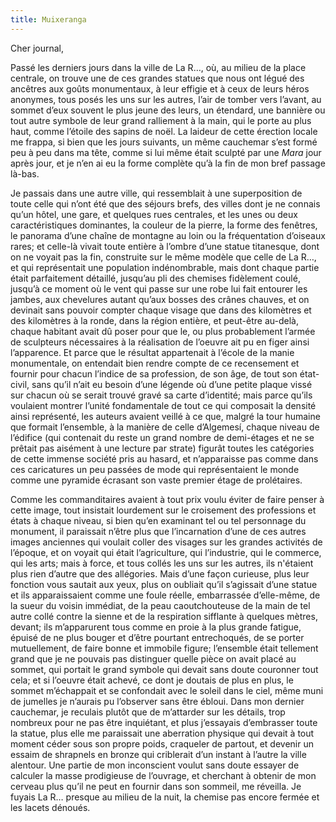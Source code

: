 ```yaml
---
title: Muixeranga
---
```


Cher journal,

Passé les derniers jours dans la ville de La R…, où, au milieu de la place
centrale, on trouve une de ces grandes statues que nous ont légué des ancêtres
aux goûts monumentaux, à leur effigie et à ceux de leurs héros anonymes, tous
posés les uns sur les autres, l’air de tomber vers l’avant, au sommet d’eux
souvent le plus jeune des leurs, un étendard, une bannière ou tout autre
symbole de leur grand ralliement à la main, qui le porte au plus haut, comme
l’étoile des sapins de noël. La laideur de cette érection locale me frappa, si
bien que les jours suivants, un même cauchemar s’est formé peu à peu dans ma
tête, comme si lui même était sculpté par une *Mara* jour après jour, et je
n’en ai eu la forme complète qu’à la fin de mon bref passage là-bas.

Je passais dans une autre ville, qui ressemblait à une superposition de toute
celle qui n’ont été que des séjours brefs, des villes dont je ne connais qu’un
hôtel, une gare, et quelques rues centrales, et les unes ou deux
caractéristiques dominantes, la couleur de la pierre, la forme des fenêtres, le
panorama d’une chaîne de montagne au loin ou la fréquentation d’oiseaux rares;
et celle-là vivait toute entière à l’ombre d’une statue titanesque, dont on ne
voyait pas la fin, construite sur le même modèle que celle de La R…, et qui
représentait une population indénombrable, mais dont chaque partie était
parfaitement détaillé, jusqu’au pli des chemises fidèlement coulé, jusqu’à ce
moment où le vent qui passe sur une robe lui fait entourer les jambes, aux
chevelures autant qu’aux bosses des crânes chauves, et on devinait sans pouvoir
compter chaque visage que dans des kilomètres et des kilomètres à la ronde,
dans la région entière, et peut-être au-delà, chaque habitant avait dû poser
pour que le, ou plus probablement l’armée de sculpteurs nécessaires à la
réalisation de l’oeuvre ait pu en figer ainsi l’apparence. Et parce que le
résultat appartenait à l’école de la manie monumentale, on entendait bien
rendre compte de ce recensement et fournir pour chacun l’indice de sa
profession, de son âge, de tout son état-civil, sans qu’il n’ait eu besoin
d’une légende où d’une petite plaque vissé sur chacun où se serait trouvé gravé
sa carte d’identité; mais parce qu’ils voulaient montrer l’unité fondamentale
de tout ce qui composait la densité ainsi représenté, les auteurs avaient
veillé à ce que, malgré la tour humaine que formait l’ensemble, à la manière de
celle d’Algemesí, chaque niveau de l’édifice (qui contenait du reste un grand
nombre de demi-étages et ne se prêtait pas aisément à une lecture par strate)
figurât toutes les catégories de cette immense société pris au hasard, et
n’apparaisse pas comme dans ces caricatures un peu passées de mode qui
représentaient le monde comme une pyramide écrasant son vaste premier étage de
prolétaires.

Comme les commanditaires avaient à tout prix voulu éviter de faire penser à
cette image, tout insistait lourdement sur le croisement des professions et
états à chaque niveau, si bien qu’en examinant tel ou tel personnage du
monument, il paraissait n’être plus que l’incarnation d’une de ces autres
images anciennes qui voulait coller des visages sur les grandes activités de
l’époque, et on voyait qui était l’agriculture, qui l’industrie, qui le
commerce, qui les arts; mais à force, et tous collés les uns sur les autres,
ils n'étaient plus rien d’autre que des allégories. Mais d’une façon curieuse,
plus leur fonction vous sautait aux yeux, plus on oubliait qu’il s’agissait
d’une statue et ils apparaissaient comme une foule réelle, embarrassée
d’elle-même, de la sueur du voisin immédiat, de la peau caoutchouteuse de la
main de tel autre collé contre la sienne et de la respiration sifflante à
quelques mètres, devant; ils m’apparurent tous comme en proie à la plus grande
fatigue, épuisé de ne plus bouger et d’être pourtant entrechoqués, de se porter
mutuellement, de faire bonne et immobile figure; l’ensemble était tellement
grand que je ne pouvais pas distinguer quelle pièce on avait placé au sommet,
qui portait le grand symbole qui devait sans doute couronner tout cela; et si
l’oeuvre était achevé, ce dont je doutais de plus en plus, le sommet
m’échappait et se confondait avec le soleil dans le ciel, même muni de jumelles
je n’aurais pu l’observer sans être ébloui. Dans mon dernier cauchemar, je
reculais plutôt que de m’attarder sur les détails, trop nombreux pour ne pas
être inquiétant, et plus j’essayais d’embrasser toute la statue, plus elle me
paraissait une aberration physique qui devait à tout moment céder sous son
propre poids, craqueler de partout, et devenir un essaim de shrapnels en bronze
qui criblerait d’un instant à l’autre la ville alentour. Une partie de mon
inconscient voulut sans doute essayer de calculer la masse prodigieuse de
l’ouvrage, et cherchant à obtenir de mon cerveau plus qu’il ne peut en fournir
dans son sommeil, me réveilla. Je fuyais La R… presque au milieu de la nuit, la
chemise pas encore fermée et les lacets dénoués.
